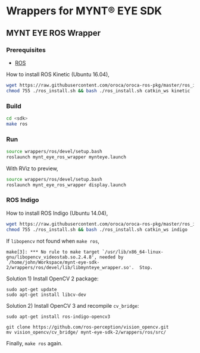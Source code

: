 # Wrappers for MYNT® EYE SDK

## MYNT EYE ROS Wrapper

### Prerequisites

* [ROS](http://www.ros.org/)

How to install ROS Kinetic (Ubuntu 16.04),

```bash
wget https://raw.githubusercontent.com/oroca/oroca-ros-pkg/master/ros_install.sh && \
chmod 755 ./ros_install.sh && bash ./ros_install.sh catkin_ws kinetic
```

### Build

```bash
cd <sdk>
make ros
```

### Run

```bash
source wrappers/ros/devel/setup.bash
roslaunch mynt_eye_ros_wrapper mynteye.launch
```

With RViz to preview,

```bash
source wrappers/ros/devel/setup.bash
roslaunch mynt_eye_ros_wrapper display.launch
```

### ROS Indigo

How to install ROS Indigo (Ubuntu 14.04),

```bash
wget https://raw.githubusercontent.com/oroca/oroca-ros-pkg/master/ros_install.sh && \
chmod 755 ./ros_install.sh && bash ./ros_install.sh catkin_ws indigo
```

If `libopencv` not found when `make ros`,

    make[3]: *** No rule to make target `/usr/lib/x86_64-linux-gnu/libopencv_videostab.so.2.4.8', needed by `/home/john/Workspace/mynt-eye-sdk-2/wrappers/ros/devel/lib/libmynteye_wrapper.so'.  Stop.

Solution 1) Install OpenCV 2 package:

```
sudo apt-get update
sudo apt-get install libcv-dev
```

Solution 2) Install OpenCV 3 and recompile `cv_bridge`:

```
sudo apt-get install ros-indigo-opencv3

git clone https://github.com/ros-perception/vision_opencv.git
mv vision_opencv/cv_bridge/ mynt-eye-sdk-2/wrappers/ros/src/
```

Finally, `make ros` again.

<!--
rosdep update
rosdep install --from-paths src --ignore-src --rosdistro $ROS_DISTRO -y
-->
